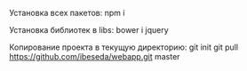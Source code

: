 Установка всех пакетов: npm i

Установка библиотек в libs: bower i jquery

Копирование проекта в текущую директорию: 
git init
git pull https://github.com/ibeseda/webapp.git master
